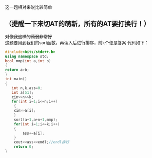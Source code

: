 这一题相对来说比较简单   

（提醒一下来切AT的萌新，所有的AT要打换行！）
------------
~~对像我这样的蒟弱非常好~~   
这题要用到我们的sort函数，再读入后进行排序，前k个便是答案
代码如下：
```cpp
#include<bits/stdc++.h>
using namespace std;
bool mmp(int a,int b)
{
return a>b;
}
int main()
{
   int n,k,ass=0;
   int a[51];
   cin>>n>>k;
   for(int i=1;i<=n;i++)
    {
   	cin>>a[i];
    }
	sort(a+1,a+n+1,mmp);
	for(int i=1;i<=k;i++)	
	{
		ass+=a[i];
	}
	cout<<ass<<endl;//endl换行
	return 0;
}
```